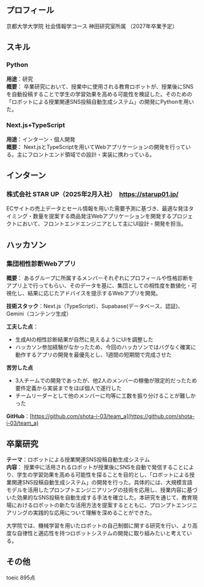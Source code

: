 ## プロフィール
京都大学大学院 社会情報学コース
神田研究室所属
（2027年卒業予定）

##  スキル

###  Python
**用途**：研究  
**概要**：  卒業研究において、授業中に使用される教育ロボットが、授業後にSNSを自動投稿することで学生の学習効果を高める可能性を検証した。そのための「ロボットによる授業関連SNS投稿自動生成システム」の開発にPythonを用いた。

###  Next.js+TypeScript
**用途**：インターン・個人開発  
**概要**：  Next.jsとTypeScriptを用いてWebアプリケーションの開発を行っている。主にフロントエンド領域での設計・実装に携わっている。



## インターン

### 株式会社 STAR UP（2025年2月入社）　https://starup01.jp/
ECサイトの売上データとセール情報を用いた需要予測に基づき、最適な発注タイミング・数量を提案する商品発注Webアプリケーションを開発するプロジェクトにおいて、フロントエンドエンジニアとして主にUI設計・開発を担当。  




## ハッカソン

### 集団相性診断Webアプリ
**概要**：  あるグループに所属するメンバーそれぞれにプロフィールや性格診断をアプリ上で行ってもらい、そのデータを基に、集団としての相性度を数値化・可視化し、結果に応じたアドバイスを提示するWebアプリを開発。

**技術スタック**：Next.js（TypeScript）、Supabase(データベース、認証)、Gemini（コンテンツ生成）

**工夫した点**：  
- 生成AIの相性診断結果が自然に見えるようにUIを調整した  
- ハッカソン参加経験がなかったため、今回のハッカソンではバグなく確実に動作するアプリの開発を最優先とし、1週間の短期間で完成させた

**苦労した点**
- 3人チームでの開発であったが、他2人のメンバーの稼働が限定的だったため要件定義から実装までをほぼ個人で遂行した
- チームリーダーとして他のメンバーに均等に工数を振り分けることが難しかった

**GitHub**：[https://github.com/shota-i-03/team_a](https://github.com/shota-i-03/team_a)



## 卒業研究

**テーマ**：ロボットによる授業関連SNS投稿自動生成システム  
**内容**：  授業中に活用されるロボットが授業後にSNSを自動で発信することにより、学生の学習効果を高める可能性を探ることを目的とし、「ロボットによる授業関連SNS投稿自動生成システム」の開発を行った。具体的には、大規模言語モデルを活用したプロンプトエンジニアリングの技術を応用し、授業内容に基づいた効果的なSNS投稿を自動生成する手法を確立した。本研究を通じて、教育現場におけるロボットの新たな活用方法を提案するとともに、プロンプトエンジニアリングの実践的な応用について理解を深めることができた。

大学院では、機械学習を用いたロボットの自己制御に関する研究を行い、より高度な自律性と適応性を持つロボットシステムの開発に取り組みたいと考えている。


##  その他
toeic 895点

